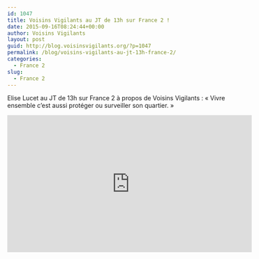 ```yaml
---
id: 1047
title: Voisins Vigilants au JT de 13h sur France 2 !
date: 2015-09-16T08:24:44+00:00
author: Voisins Vigilants
layout: post
guid: http://blog.voisinsvigilants.org/?p=1047
permalink: /blog/voisins-vigilants-au-jt-13h-france-2/
categories:
  - France 2    
slug:
  - France 2
---
```

Elise Lucet au JT de 13h sur France 2 à propos de Voisins Vigilants : &laquo;&nbsp;Vivre ensemble c&rsquo;est aussi protéger ou surveiller son quartier.&nbsp;&raquo;

<iframe width="560" height="315" src="https://www.youtube.com/embed/Z60qFRq1ZDE" frameborder="0" allow="accelerometer; autoplay; encrypted-media; gyroscope; picture-in-picture" allowfullscreen></iframe>

&nbsp;
